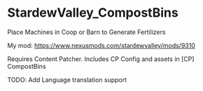 # StardewValley_CompostBins
 Place Machines in Coop or Barn to Generate Fertilizers

My mod:
https://www.nexusmods.com/stardewvalley/mods/9310

Requires Content Patcher.
Includes CP Config and assets in [CP] CompostBins

TODO:
Add Language translation support